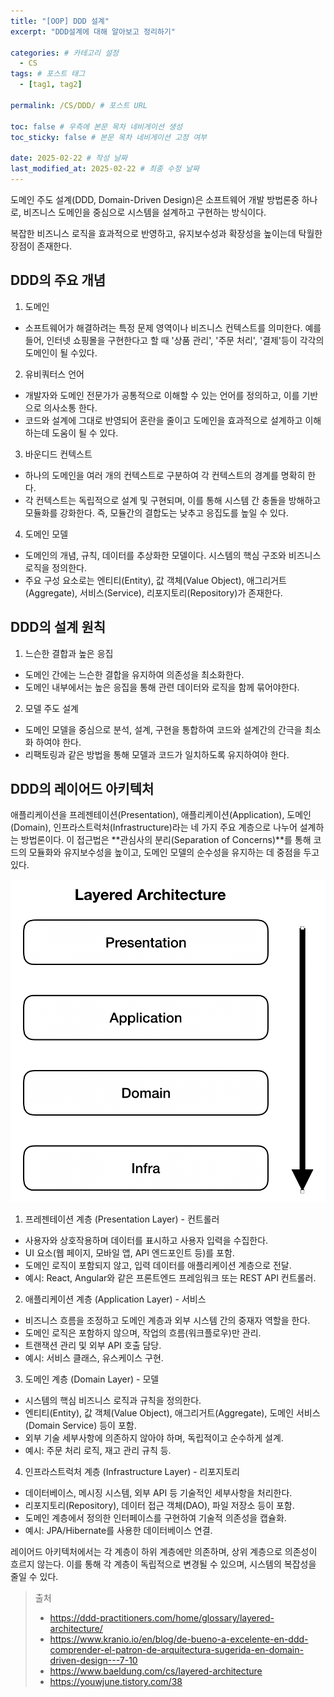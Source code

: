```yaml
---
title: "[OOP] DDD 설계"
excerpt: "DDD설계에 대해 알아보고 정리하기"

categories: # 카테고리 설정
  - CS
tags: # 포스트 태그
  - [tag1, tag2]

permalink: /CS/DDD/ # 포스트 URL

toc: false # 우측에 본문 목차 네비게이션 생성
toc_sticky: false # 본문 목차 네비게이션 고정 여부

date: 2025-02-22 # 작성 날짜
last_modified_at: 2025-02-22 # 최종 수정 날짜
---
```


도메인 주도 설계(DDD, Domain-Driven Design)은 소프트웨어 개발 방법론중 하나로, 비즈니스 도메인을 중심으로 시스템을 설계하고 구현하는 방식이다.

복잡한 비즈니스 로직을 효과적으로 반영하고, 유지보수성과 확장성을 높이는데 탁월한 장점이 존재한다.

## DDD의 주요 개념

1. 도메인
- 소프트웨어가 해결하려는 특정 문제 영역이나 비즈니스 컨텍스트를 의미한다. 예를 들어, 인터넷 쇼핑몰을 구현한다고 할 때 '상품 관리', '주문 처리', '결제'등이 각각의 도메인이 될 수있다.
2. 유비쿼터스 언어
- 개발자와 도메인 전문가가 공통적으로 이해할 수 있는 언어를 정의하고, 이를 기반으로 의사소통 한다.
- 코드와 설계에 그대로 반영되어 혼란을 줄이고 도메인을 효과적으로 설계하고 이해하는데 도움이 될 수 있다.
3. 바운디드 컨텍스트
- 하나의 도메인을 여러 개의 컨텍스트로 구분하여 각 컨텍스트의 경계를 명확히 한다.
- 각 컨텍스트는 독립적으로 설계 및 구현되며, 이를 통해 시스템 간 충돌을 방해하고 모듈화를 강화한다. 즉, 모듈간의 결합도는 낮추고 응집도를 높일 수 있다.
4. 도메인 모델
- 도메인의 개념, 규칙, 데이터를 추상화한 모델이다. 시스템의 핵심 구조와 비즈니스 로직을 정의한다.
- 주요 구성 요소로는 엔티티(Entity), 값 객체(Value Object), 애그리거트(Aggregate), 서비스(Service), 리포지토리(Repository)가 존재한다.

## DDD의 설계 원칙
1. 느슨한 결합과 높은 응집
- 도메인 간에는 느슨한 결합을 유지하여 의존성을 최소화한다.
- 도메인 내부에서는 높은 응집을 통해 관련 데이터와 로직을 함께 묶어야한다.
2. 모델 주도 설계
- 도메인 모델을 중심으로 분석, 설계, 구현을 통합하여 코드와 설계간의 간극을 최소화 하여야 한다.
- 리팩토링과 같은 방법을 통해 모델과 코드가 일치하도록 유지하여야 한다.

## DDD의 레이어드 아키텍처

애플리케이션을 프레젠테이션(Presentation), 애플리케이션(Application), 도메인(Domain), 인프라스트럭처(Infrastructure)라는 네 가지 주요 계층으로 나누어 설계하는 방법론이다. 이 접근법은 **관심사의 분리(Separation of Concerns)**를 통해 코드의 모듈화와 유지보수성을 높이고, 도메인 모델의 순수성을 유지하는 데 중점을 두고 있다.

![ddd](/assets/images/posts_img/DDD.png)

1. 프레젠테이션 계층 (Presentation Layer) - 컨트롤러
  - 사용자와 상호작용하며 데이터를 표시하고 사용자 입력을 수집한다.
  - UI 요소(웹 페이지, 모바일 앱, API 엔드포인트 등)를 포함.
  - 도메인 로직이 포함되지 않고, 입력 데이터를 애플리케이션 계층으로 전달.
  - 예시: React, Angular와 같은 프론트엔드 프레임워크 또는 REST API 컨트롤러.
2. 애플리케이션 계층 (Application Layer) - 서비스
  - 비즈니스 흐름을 조정하고 도메인 계층과 외부 시스템 간의 중재자 역할을 한다.
  - 도메인 로직은 포함하지 않으며, 작업의 흐름(워크플로우)만 관리.
  - 트랜잭션 관리 및 외부 API 호출 담당.
  - 예시: 서비스 클래스, 유스케이스 구현.
3. 도메인 계층 (Domain Layer) - 모델
  - 시스템의 핵심 비즈니스 로직과 규칙을 정의한다.
  - 엔티티(Entity), 값 객체(Value Object), 애그리거트(Aggregate), 도메인 서비스(Domain Service) 등이 포함.
  - 외부 기술 세부사항에 의존하지 않아야 하며, 독립적이고 순수하게 설계.
  - 예시: 주문 처리 로직, 재고 관리 규칙 등.
4. 인프라스트럭처 계층 (Infrastructure Layer) - 리포지토리
  - 데이터베이스, 메시징 시스템, 외부 API 등 기술적인 세부사항을 처리한다.
  - 리포지토리(Repository), 데이터 접근 객체(DAO), 파일 저장소 등이 포함.
  - 도메인 계층에서 정의한 인터페이스를 구현하여 기술적 의존성을 캡슐화.  
  - 예시: JPA/Hibernate를 사용한 데이터베이스 연결.

레이어드 아키텍처에서는 각 계층이 하위 계층에만 의존하며, 상위 계층으로 의존성이 흐르지 않는다. 이를 통해 각 계층이 독립적으로 변경될 수 있으며, 시스템의 복잡성을 줄일 수 있다.


> 출처
> - https://ddd-practitioners.com/home/glossary/layered-architecture/
> - https://www.kranio.io/en/blog/de-bueno-a-excelente-en-ddd-comprender-el-patron-de-arquitectura-sugerida-en-domain-driven-design---7-10
> - https://www.baeldung.com/cs/layered-architecture
> - https://youwjune.tistory.com/38
